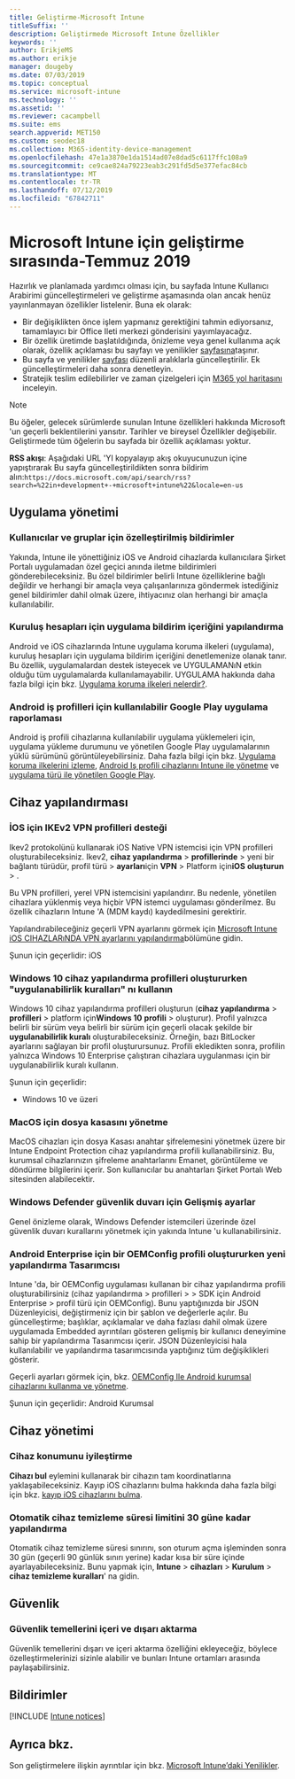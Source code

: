 ```yaml
---
title: Geliştirme-Microsoft Intune
titleSuffix: ''
description: Geliştirmede Microsoft Intune Özellikler
keywords: ''
author: ErikjeMS
ms.author: erikje
manager: dougeby
ms.date: 07/03/2019
ms.topic: conceptual
ms.service: microsoft-intune
ms.technology: ''
ms.assetid: ''
ms.reviewer: cacampbell
ms.suite: ems
search.appverid: MET150
ms.custom: seodec18
ms.collection: M365-identity-device-management
ms.openlocfilehash: 47e1a3870e1da1514ad07e8dad5c6117ffc108a9
ms.sourcegitcommit: ce9cae824a79223eab3c291fd5d5e377efac84cb
ms.translationtype: MT
ms.contentlocale: tr-TR
ms.lasthandoff: 07/12/2019
ms.locfileid: "67842711"
---
```

# <a name="in-development-for-microsoft-intune---july-2019"></a>Microsoft Intune için geliştirme sırasında-Temmuz 2019

Hazırlık ve planlamada yardımcı olması için, bu sayfada Intune Kullanıcı Arabirimi güncelleştirmeleri ve geliştirme aşamasında olan ancak henüz yayınlanmayan özellikler listelenir. Buna ek olarak:

- Bir değişiklikten önce işlem yapmanız gerektiğini tahmin ediyorsanız, tamamlayıcı bir Office Ileti merkezi gönderisini yayımlayacağız.
- Bir özellik üretimde başlatıldığında, önizleme veya genel kullanıma açık olarak, özellik açıklaması bu sayfayı ve yenilikler [sayfasına](whats-new.md)taşınır.
- Bu sayfa ve yenilikler [sayfası](whats-new.md) düzenli aralıklarla güncelleştirilir. Ek güncelleştirmeleri daha sonra denetleyin.
- Stratejik teslim edilebilirler ve zaman çizelgeleri için [M365 yol haritasını](https://www.microsoft.com/microsoft-365/roadmap?rtc=2&filters=EMS) inceleyin.

> [!Note]
> Bu öğeler, gelecek sürümlerde sunulan Intune özellikleri hakkında Microsoft 'un geçerli beklentilerini yansıtır. Tarihler ve bireysel Özellikler değişebilir. Geliştirmede tüm öğelerin bu sayfada bir özellik açıklaması yoktur.

**RSS akışı**: Aşağıdaki URL 'YI kopyalayıp akış okuyucunuzun içine yapıştırarak Bu sayfa güncelleştirildikten sonra bildirim alın:`https://docs.microsoft.com/api/search/rss?search=%22in+development+-+microsoft+intune%22&locale=en-us`

<!--
## What's coming to Intune in the Azure portal 
## What's coming to Intune apps
## Notices
-->

<!-- Common categories:  
#### App management
#### Device configuration
#### Device enrollment
#### Device management
#### Intune apps
#### Monitor and troubleshoot
#### Role-based access control
#### Security

-->
 
<!-- ***********************************************-->
## <a name="app-management"></a>Uygulama yönetimi


### <a name="customized-notifications-for-users-and-groups-------16766574-----"></a>Kullanıcılar ve gruplar için özelleştirilmiş bildirimler    <!-- 16766574   -->
Yakında, Intune ile yönettiğiniz iOS ve Android cihazlarda kullanıcılara Şirket Portalı uygulamadan özel geçici anında iletme bildirimleri gönderebileceksiniz. Bu özel bildirimler belirli Intune özelliklerine bağlı değildir ve herhangi bir amaçla veya çalışanlarınıza göndermek istediğiniz genel bildirimler dahil olmak üzere, ihtiyacınız olan herhangi bir amaçla kullanılabilir.  

### <a name="configure-app-notification-content-for-organization-accounts----2576686---"></a>Kuruluş hesapları için uygulama bildirim içeriğini yapılandırma <!-- 2576686 -->
Android ve iOS cihazlarında Intune uygulama koruma ilkeleri (uygulama), kuruluş hesapları için uygulama bildirim içeriğini denetlemenize olanak tanır. Bu özellik, uygulamalardan destek isteyecek ve UYGULAMANıN etkin olduğu tüm uygulamalarda kullanılamayabilir. UYGULAMA hakkında daha fazla bilgi için bkz. [Uygulama koruma ilkeleri nelerdir?](app-protection-policy.md).

### <a name="available-google-play-app-reporting-for-android-work-profiles----3041956----"></a>Android iş profilleri için kullanılabilir Google Play uygulama raporlaması <!-- 3041956  -->
Android iş profili cihazlarına kullanılabilir uygulama yüklemeleri için, uygulama yükleme durumunu ve yönetilen Google Play uygulamalarının yüklü sürümünü görüntüleyebilirsiniz. Daha fazla bilgi için bkz. [Uygulama koruma ilkelerini izleme](app-protection-policies-monitor.md), [Android Iş profili cihazlarını Intune ile yönetme](android-enterprise-overview.md) ve [uygulama türü ile yönetilen Google Play](apps-add-android-for-work.md#managed-google-play-app-type).

<!-- ***********************************************-->
## <a name="device-configuration"></a>Cihaz yapılandırması


### <a name="support-for-ikev2-vpn-profiles-for-ios----1943438---"></a>İOS için IKEv2 VPN profilleri desteği <!-- 1943438 -->
Ikev2 protokolünü kullanarak iOS Native VPN istemcisi için VPN profilleri oluşturabileceksiniz. Ikev2, **cihaz yapılandırma** > **profillerinde** > yeni bir bağlantı türüdür, profil türü > **ayarları**için **VPN** > Platform için**iOS** **oluşturun** > .

Bu VPN profilleri, yerel VPN istemcisini yapılandırır. Bu nedenle, yönetilen cihazlara yüklenmiş veya hiçbir VPN istemci uygulaması gönderilmez. Bu özellik cihazların Intune 'A (MDM kaydı) kaydedilmesini gerektirir.

Yapılandırabileceğiniz geçerli VPN ayarlarını görmek için [Microsoft Intune iOS CIHAZLARıNDA VPN ayarlarını yapılandırma](vpn-settings-ios.md)bölümüne gidin.

Şunun için geçerlidir: iOS

### <a name="use-applicability-rules-when-creating-windows-10-device-configuration-profiles----2549910---"></a>Windows 10 cihaz yapılandırma profilleri oluştururken "uygulanabilirlik kuralları" nı kullanın <!-- 2549910 -->
Windows 10 cihaz yapılandırma profilleri oluşturun (**cihaz yapılandırma** > **profilleri** > platform için**Windows 10** **profili** > oluşturur). Profil yalnızca belirli bir sürüm veya belirli bir sürüm için geçerli olacak şekilde bir **uygulanabilirlik kuralı** oluşturabileceksiniz. Örneğin, bazı BitLocker ayarlarını sağlayan bir profil oluşturursunuz. Profili ekledikten sonra, profilin yalnızca Windows 10 Enterprise çalıştıran cihazlara uygulanması için bir uygulanabilirlik kuralı kullanın.

Şunun için geçerlidir: 
- Windows 10 ve üzeri

### <a name="manage-filevault-for-macos-------3858502--1210104-----"></a>MacOS için dosya kasasını yönetme   <!--  3858502 + 1210104   -->
MacOS cihazları için dosya Kasası anahtar şifrelemesini yönetmek üzere bir Intune Endpoint Protection cihaz yapılandırma profili kullanabilirsiniz. Bu, kurumsal cihazlarınızın şifreleme anahtarlarını Emanet, görüntüleme ve döndürme bilgilerini içerir. Son kullanıcılar bu anahtarları Şirket Portalı Web sitesinden alabilecektir.

### <a name="advanced-settings-for-windows-defender-firewall-------1311949-------"></a>Windows Defender güvenlik duvarı için Gelişmiş ayarlar   <!--  1311949     -->
Genel önizleme olarak, Windows Defender istemcileri üzerinde özel güvenlik duvarı kurallarını yönetmek için yakında Intune 'u kullanabilirsiniz.  

### <a name="new-configuration-designer-when-creating-an-oemconfig-profile-for-android-enterprise----3712769----"></a>Android Enterprise için bir OEMConfig profili oluştururken yeni yapılandırma Tasarımcısı <!-- 3712769  -->
Intune 'da, bir OEMConfig uygulaması kullanan bir cihaz yapılandırma profili oluşturabilirsiniz (cihaz yapılandırma > profilleri > > SDK için Android Enterprise > profil türü için OEMConfig). Bunu yaptığınızda bir JSON Düzenleyicisi, değiştirmeniz için bir şablon ve değerlerle açılır. Bu güncelleştirme; başlıklar, açıklamalar ve daha fazlası dahil olmak üzere uygulamada Embedded ayrıntıları gösteren gelişmiş bir kullanıcı deneyimine sahip bir yapılandırma Tasarımcısı içerir. JSON Düzenleyicisi hala kullanılabilir ve yapılandırma tasarımcısında yaptığınız tüm değişiklikleri gösterir.

Geçerli ayarları görmek için, bkz. [OEMConfig Ile Android kurumsal cihazlarını kullanma ve yönetme](android-oem-configuration-overview.md).

Şunun için geçerlidir: Android Kurumsal


<!-- ***********************************************-->
## <a name="device-management"></a>Cihaz yönetimi

### <a name="improve-device-location---3855417---"></a>Cihaz konumunu iyileştirme<!-- 3855417 -->
**Cihazı bul** eylemini kullanarak bir cihazın tam koordinatlarına yaklaşabileceksiniz. Kayıp iOS cihazlarını bulma hakkında daha fazla bilgi için bkz. [kayıp iOS cihazlarını bulma](device-locate.md).

### <a name="configure-automatic-device-clean-up-time-limit-down-to-30-days---4231059----"></a>Otomatik cihaz temizleme süresi limitini 30 güne kadar yapılandırma <!--4231059  -->
Otomatik cihaz temizleme süresi sınırını, son oturum açma işleminden sonra 30 gün (geçerli 90 günlük sınırı yerine) kadar kısa bir süre içinde ayarlayabileceksiniz. Bunu yapmak için, **Intune** > **cihazları** > **Kurulum** > **cihaz temizleme kuralları**' na gidin.


<!-- ***********************************************-->
## <a name="security"></a>Güvenlik

### <a name="import-and-export-security-baselines------3408610------------"></a>Güvenlik temellerini içeri ve dışarı aktarma    <!--3408610          -->  
Güvenlik temellerini dışarı ve içeri aktarma özelliğini ekleyeceğiz, böylece özelleştirmelerinizi sizinle alabilir ve bunları Intune ortamları arasında paylaşabilirsiniz.



<!-- ***********************************************-->
## <a name="notices"></a>Bildirimler

[!INCLUDE [Intune notices](./includes/intune-notices.md)]

## <a name="see-also"></a>Ayrıca bkz.
Son geliştirmelere ilişkin ayrıntılar için bkz. [Microsoft Intune’daki Yenilikler](whats-new.md).


